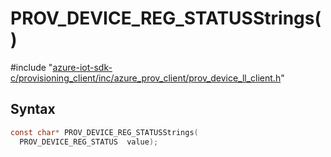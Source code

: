 # PROV_DEVICE_REG_STATUSStrings()

\#include "[azure-iot-sdk-c/provisioning_client/inc/azure_prov_client/prov_device_ll_client.h](../iot-c-ref-prov-device-ll-client-h.md)"  

## Syntax

```C
const char* PROV_DEVICE_REG_STATUSStrings(
  PROV_DEVICE_REG_STATUS  value);
```

